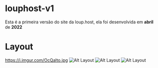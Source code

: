# louphost-v1
Esta é a primeira versão do site da loup.host, ela foi desenvolvida em **abril** de **2022**

# Layout
https://i.imgur.com/OcQalto.jpg
![Alt Layout](https://i.imgur.com/OcQalto.jpg "Layout")
![Alt Layout](https://i.imgur.com/WMSpvJ7.png "Layout")
![Alt Layout](https://i.imgur.com/0v3hjwT.png "Layout")
